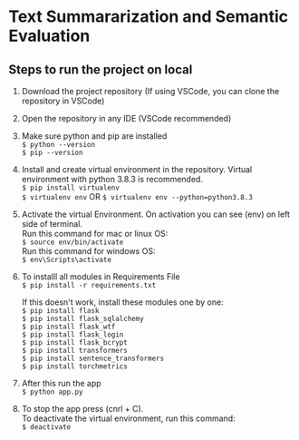 # Text Summararization and Semantic Evaluation

## Steps to run the project on local

1. Download the project repository (If using VSCode, you can clone the repository in VSCode)

2. Open the repository in any IDE (VSCode recommended)

3. Make sure python and pip are installed \
    `$ python --version` \
    `$ pip --version` 

4. Install and create virtual environment in the repository. Virtual environment with python 3.8.3 is recommended. \
	`$ pip install virtualenv` \
	`$ virtualenv env` OR `$ virtualenv env --python=python3.8.3`

5. Activate the virtual Environment. On activation you can see (env) on left side of terminal. \
    Run this command for mac or linux OS: \
	`$ source env/bin/activate`  \
    Run this command for windows OS: \
    `$ env\Scripts\activate`

6. To installl all modules in Requirements File	\
	`$ pip install -r requirements.txt` 
   
   If this doesn't work, install these modules one by one: \
   `$ pip install flask` \
   `$ pip install flask_sqlalchemy` \
   `$ pip install flask_wtf` \
   `$ pip install flask_login` \
   `$ pip install flask_bcrypt` \
   `$ pip install transformers` \
   `$ pip install sentence_transformers` \
   `$ pip install torchmetrics`

7. After this run the app \
    `$ python app.py`

8. To stop the app press (cnrl + C). \
   To deactivate the virtual environment, run this command: \
    `$ deactivate`

